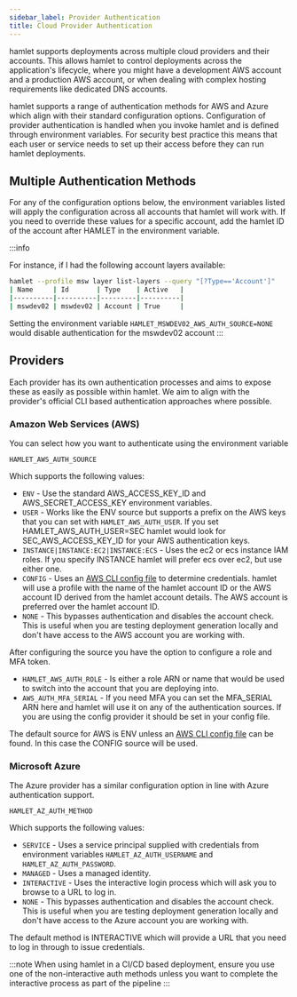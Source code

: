 ```yaml
---
sidebar_label: Provider Authentication
title: Cloud Provider Authentication
---
```


hamlet supports deployments across multiple cloud providers and their accounts. This allows hamlet to control deployments across the application's lifecycle, where you might have a development AWS account and a production AWS account, or when dealing with complex hosting requirements like dedicated DNS accounts.

hamlet supports a range of authentication methods for AWS and Azure which align with their standard configuration options. Configuration of provider authentication is handled when you invoke hamlet and is defined through environment variables. For security best practice this means that each user or service needs to set up their access before they can run hamlet deployments.

## Multiple Authentication Methods

For any of the configuration options below, the environment variables listed will apply the configuration across all accounts that hamlet will work with. If you need to override these values for a specific account, add the hamlet ID of the account after HAMLET in the environment variable.

:::info

For instance, if I had the following account layers available:

```bash
hamlet --profile msw layer list-layers --query "[?Type=='Account']"
| Name     | Id       | Type    | Active   |
|----------|----------|---------|----------|
| mswdev02 | mswdev02 | Account | True     |
```

Setting the environment variable `HAMLET_MSWDEV02_AWS_AUTH_SOURCE=NONE` would disable authentication for the mswdev02 account
:::

## Providers

Each provider has its own authentication processes and aims to expose these as easily as possible within hamlet. We aim to align with the provider's official CLI based authentication approaches where possible.

### Amazon Web Services (AWS)

You can select how you want to authenticate using the environment variable

`HAMLET_AWS_AUTH_SOURCE`

Which supports the following values:

- `ENV` - Use the standard AWS_ACCESS_KEY_ID and AWS_SECRET_ACCESS_KEY environment variables.
- `USER` - Works like the ENV source but supports a prefix on the AWS keys that you can set with `HAMLET_AWS_AUTH_USER`. If you set HAMLET_AWS_AUTH_USER=SEC hamlet would look for SEC_AWS_ACCESS_KEY_ID for your AWS authentication keys.
- `INSTANCE|INSTANCE:EC2|INSTANCE:ECS` - Uses the ec2 or ecs instance IAM roles. If you specify INSTANCE hamlet will prefer ecs over ec2, but use either one.
- `CONFIG` - Uses an [AWS CLI config file](https://docs.aws.amazon.com/cli/latest/userguide/cli-configure-files.html) to determine credentials. hamlet will use a profile with the name of the hamlet account ID or the AWS account ID derived from the hamlet account details. The AWS account is preferred over the hamlet account ID.
- `NONE` - This bypasses authentication and disables the account check. This is useful when you are testing deployment generation locally and don't have access to the AWS account you are working with.

After configuring the source you have the option to configure a role and MFA token.

- `HAMLET_AWS_AUTH_ROLE` - Is either a role ARN or name that would be used to switch into the account that you are deploying into.
- `AWS_AUTH_MFA_SERIAL` - If you need MFA you can set the MFA_SERIAL ARN here and hamlet will use it on any of the authentication sources. If you are using the config provider it should be set in your config file.

The default source for AWS is ENV unless an [AWS CLI config file](https://docs.aws.amazon.com/cli/latest/userguide/cli-configure-files.html) can be found. In this case the CONFIG source will be used.

### Microsoft Azure

The Azure provider has a similar configuration option in line with Azure authentication support.

`HAMLET_AZ_AUTH_METHOD`

Which supports the following values:

- `SERVICE` - Uses a service principal supplied with credentials from environment variables `HAMLET_AZ_AUTH_USERNAME` and `HAMLET_AZ_AUTH_PASSWORD`.
- `MANAGED` - Uses a managed identity.
- `INTERACTIVE` - Uses the interactive login process which will ask you to browse to a URL to log in.
- `NONE` - This bypasses authentication and disables the account check. This is useful when you are testing deployment generation locally and don't have access to the Azure account you are working with.

The default method is INTERACTIVE which will provide a URL that you need to log in through to issue credentials.

:::note
When using hamlet in a CI/CD based deployment, ensure you use one of the non-interactive auth methods unless you want to complete the interactive process as part of the pipeline
:::
